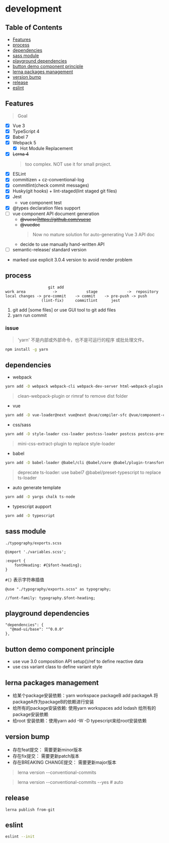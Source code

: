 # development

## Table of Contents

- [Features](#features)
- [process](#process)
- [dependencies](#dependencies)
- [sass module](#sass-module)
- [playground dependencies](#playground-dependencies)
- [button demo component principle](#button-demo-component-principle)
- [lerna packages management](#lerna-packages-management)
- [version bump](#version-bump)
- [release](#release)
- [eslint](#eslint)

## Features

> Goal

- [x] Vue 3
- [x] TypeScript 4
- [x] Babel 7
- [x] Webpack 5
  - [x] Hot Module Replacement
- [x] ~~Lerna 4~~
  > too complex. NOT use it for small project.
- [x] ESLint
- [x] commitizen + cz-conventional-log
- [x] commitlint(check commit messages)
- [x] Husky(git hooks) + lint-staged(lint staged git files)
- [x] Jest
  - vue component test
- [x] @types declaration files support
- [ ] vue component API document generation
  - ~~@vuese|https://github.com/vuese~~
  - ~~@vuedoc~~
    > Now no mature solution for auto-generating Vue 3 API doc
  - decide to use manually hand-written API
- [ ] semantic-release/ standard version
- marked use explicit 3.0.4 version to avoid render problem

## process

```
                   git add
work area            ->             stage             ->  repository
local changes -> pre-commit    -> commit    -> pre-push -> push
                (lint-fix)     commitlint      jest
```

1. git add [some files] or use GUI tool to git add files
2. yarn run commit

### issue

> 'yarn' 不是内部或外部命令，也不是可运行的程序 或批处理文件。

```bash
npm install -g yarn
```

## dependencies

- webpack

```bash
yarn add -D webpack webpack-cli webpack-dev-server html-webpack-plugin
```

> clean-webpack-plugin or rimraf to remove dist folder

- vue

```bash
yarn add -D vue-loader@next vue@next @vue/compiler-sfc @vue/component-compiler-utils
```

- css/sass

```bash
yarn add -D style-loader css-loader postcss-loader postcss postcss-preset-env sass-loader sass
```

> mini-css-extract-plugin to replace style-loader

- babel

```bash
yarn add -D babel-loader @babel/cli @babel/core @babel/plugin-transform-runtime @babel/preset-env @babel/preset-typescript
```

> deprecate ts-loader: use babel7 @babel/preset-typescript to replace ts-loader

- auto generate template

```bash
yarn add -D yargs chalk ts-node
```

- typescript aupport

```bash
yarn add -D typescript
```

## sass module

`./typography/exports.scss`

```
@import './variables.scss';

:export {
    fontHeading: #{$font-heading};
}
```

`#{}` 表示字符串插值

```
@use "./typography/exports.scss" as typography;

//font-family: typography.$font-heading;
```

## playground dependencies

```
"dependencies": {
  "@mad-ui/base": "^0.0.0"
},
```

## button demo component principle

- use vue 3.0 composition API setup()/ref to define reactive data
- use css variant class to define variant style

## lerna packages management

- 给某个package安装依赖：yarn workspace packageB add packageA 将packageA作为packageB的依赖进行安装
- 给所有的package安装依赖: 使用yarn workspaces add lodash 给所有的package安装依赖
- 给root 安装依赖：使用yarn add -W -D typescript来给root安装依赖

## version bump

- 存在feat提交： 需要更新minor版本
- 存在fix提交： 需要更新patch版本
- 存在BREAKING CHANGE提交： 需要更新major版本

> lerna version --conventional-commits

> lerna version --conventional-commits --yes # auto

## release

```
lerna publish from-git
```

## eslint

```bash
eslint --init
```
